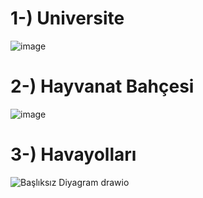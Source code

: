 # 1-) Universite
![image](https://user-images.githubusercontent.com/43789237/196039903-8f6751f5-1b08-481b-a4a7-078f2733cbc7.png)

# 2-) Hayvanat Bahçesi
![image](https://user-images.githubusercontent.com/43789237/196045254-e6d35bd2-2cce-420a-b07d-b630206c56b3.png)

# 3-) Havayolları
![Başlıksız Diyagram drawio](https://user-images.githubusercontent.com/43789237/196046888-492be7d6-1fcd-4132-a88f-4592a67673d3.png)


